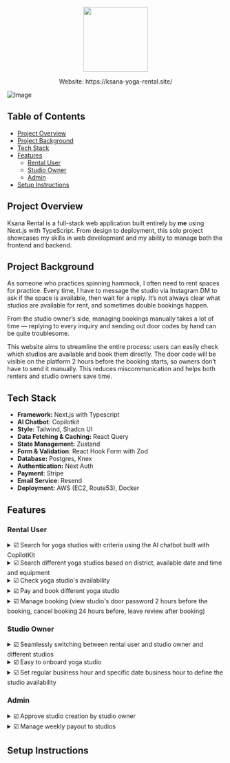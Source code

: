 <p align="center"><img src="https://github.com/user-attachments/assets/c260ee6b-3bdb-4707-965e-c63af1d25eef" height="auto" width="150"/></p>
<p align="center">Website: https://ksana-yoga-rental.site/</p>

![Image](https://github.com/user-attachments/assets/0e1e14fd-581a-4803-842c-f1991eeba972)

## Table of Contents
- [Project Overview](#project-overview)
- [Project Background](#project-background)
- [Tech Stack](#tech-stack)
- [Features](#features)
    - [Rental User](#rental-user)
    -  [Studio Owner](#studio-owner)
    -  [Admin](#admin)
- [Setup Instructions](#setup-instructions)
  
## Project Overview
Ksana Rental is a full-stack web application built entirely by **me** using Next.js with TypeScript. From design to deployment, this solo project showcases my skills in web development and my ability to manage both the frontend and backend.

## Project Background
As someone who practices spinning hammock, I often need to rent spaces for practice. Every time, I have to message the studio via Instagram DM to ask if the space is available, then wait for a reply. It’s not always clear what studios are available for rent, and sometimes double bookings happen.

From the studio owner’s side, managing bookings manually takes a lot of time — replying to every inquiry and sending out door codes by hand can be quite troublesome.

This website aims to streamline the entire process: users can easily check which studios are available and book them directly. The door code will be visible on the platform 2 hours before the booking starts, so owners don’t have to send it manually. This reduces miscommunication and helps both renters and studio owners save time.

## Tech Stack
- **Framework:** Next.js with Typescript
- **AI Chatbot**: Copilotkit
- **Style:** Tailwind, Shadcn UI
- **Data Fetching & Caching:** React Query
- **State Management:** Zustand
- **Form & Validation**: React Hook Form with Zod
- **Database:** Postgres, Knex
- **Authentication:** Next Auth
- **Payment**: Stripe
- **Email Service**: Resend
- **Deployment:** AWS (EC2, Route53), Docker

## Features
### Rental User
<details><summary>☑️ Search for yoga studios with criteria using the AI chatbot built with CopilotKit</summary>
  
https://github.com/user-attachments/assets/b965e798-e552-4754-891c-6ea90d4394eb

</details>

<details><summary>☑️ Search different yoga studios based on district, available date and time and equipment</summary>

https://github.com/user-attachments/assets/a119ce52-18ec-498c-a47c-a974496301f5

</details>

<details><summary>☑️ Check yoga studio's availability </summary>
  
https://github.com/user-attachments/assets/d59c1955-7bb1-49d8-afb6-b75b49b37626

</details>

<details><summary>☑️ Pay and book different yoga studio </summary>

https://github.com/user-attachments/assets/e93f48d2-46e8-4746-bcc0-a7ca52a15a03

</details>

<details><summary>☑️ Manage booking (view studio's door password 2 hours before the booking, cancel booking 24 hours before, leave review after booking) </summary>

https://github.com/user-attachments/assets/6a4776de-9f06-4c3c-8041-9da776e5af36

</details>


### Studio Owner
<details><summary>☑️ Seamlessly switching between rental user and studio owner and different studios</summary>

https://github.com/user-attachments/assets/076705e2-8f94-4bdf-9fae-9068d4548e9d
    
</details>

<details><summary>☑️ Easy to onboard yoga studio</summary>
</details>

<details><summary>☑️ Set regular business hour and specific date business hour to define the studio availability</summary>

https://github.com/user-attachments/assets/3ea74e03-295c-4941-bb64-f9d514ad1942
    
</details>


</details>

### Admin

<details><summary>☑️ Approve studio creation by studio owner</summary>
</details>

<details><summary>☑️ Manage weekly payout to studios</summary>
</details>

## Setup Instructions
